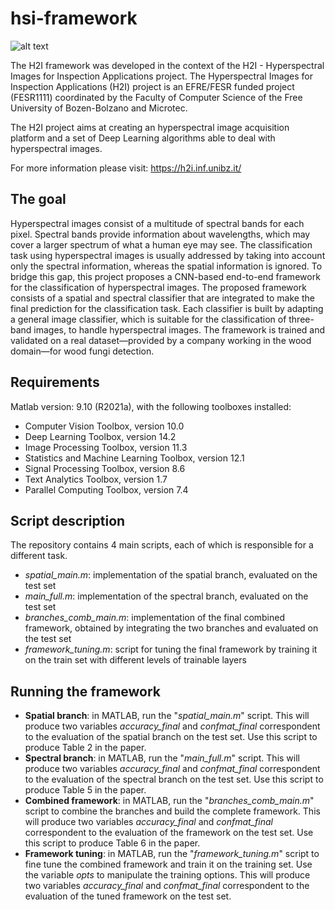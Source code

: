 # hsi-framework

![alt text](https://h2i.inf.unibz.it/img/fesr-logo.png)


The H2I framework was developed in the context of the H2I - Hyperspectral Images for Inspection Applications project. 
The Hyperspectral Images for Inspection Applications (H2I) project is an EFRE/FESR funded project (FESR1111) coordinated by the Faculty of Computer Science of the Free University of Bozen-Bolzano and Microtec. 

The H2I project aims at creating an hyperspectral image acquisition platform and a set of Deep Learning algorithms able to deal with hyperspectral images. 

For more information please visit: https://h2i.inf.unibz.it/



## The goal

Hyperspectral images consist of a multitude of spectral bands for each pixel. Spectral bands provide information about wavelengths, which may cover a larger spectrum of what a human eye may see. The classification task using hyperspectral images is usually addressed by taking into account only the spectral information, whereas the spatial information is ignored. To bridge this gap, this project proposes a CNN-based end-to-end framework for the classification of hyperspectral images. The proposed framework consists of a spatial and spectral classifier that are integrated to make the final prediction for the classification task. Each classifier is built by adapting a general image classifier, which is suitable for the classification of three-band images, to handle hyperspectral images. The framework is trained and validated on a real dataset—provided by a company working in the wood domain—for wood fungi detection. 


## Requirements

Matlab version: 9.10 (R2021a), with the following toolboxes installed:
- Computer Vision Toolbox, version 10.0
- Deep Learning Toolbox, version 14.2
- Image Processing Toolbox, version 11.3
- Statistics and Machine Learning Toolbox, version 12.1
- Signal Processing Toolbox, version 8.6
- Text Analytics Toolbox, version 1.7
- Parallel Computing Toolbox, version 7.4

## Script description

The repository contains 4 main scripts, each of which is responsible for a different task.
- *spatial_main.m*: implementation of the spatial branch, evaluated on the test set
- *main_full.m*: implementation of the spectral branch, evaluated on the test set
-  *branches_comb_main.m*: implementation of the final combined framework, obtained by integrating the two branches and evaluated on the test set
- *framework_tuning.m*: script for tuning the final framework by training it on the train set with different levels of trainable layers

## Running the framework
- **Spatial branch**: in MATLAB, run the "*spatial_main.m*" script. This will produce two variables  *accuracy_final* and *confmat_final* correspondent to the evaluation of the spatial branch on the test set. Use this script to produce Table 2 in the paper.
- **Spectral branch**: in MATLAB, run the "*main_full.m*" script. This will produce two variables  *accuracy_final* and *confmat_final* correspondent to the evaluation of the spectral branch on the test set. Use this script to produce Table 5 in the paper.
- **Combined framework**: in MATLAB, run the "*branches_comb_main.m*" script to combine the branches and build the complete framework. This will produce two variables *accuracy_final* and *confmat_final* correspondent to the evaluation of the framework on the test set. Use this script to produce Table 6 in the paper.
- **Framework tuning**: in MATLAB, run the "*framework_tuning.m*" script to fine tune the combined framework and train it on the training set. Use the variable *opts* to manipulate the training options. This will produce two variables  *accuracy_final* and *confmat_final* correspondent to the evaluation of the tuned framework on the test set. 
